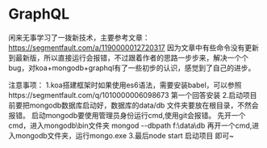 # GraphQL
闲来无事学习了一拨新技术，主要参考文章： https://segmentfault.com/a/1190000012720317
因为文章中有些命令没有更新到最新版，所以直接运行会报错，不过跟着作者的思路一步步来，解决一个个bug，对koa+mongodb+graphql有了一些初步的认识，感觉到了自己的进步。

注意事项：
1.koa搭建框架时如果使用es6语法，需要安装babel，可以参照https://segmentfault.com/q/1010000006098673 第一个回答安装
2.启动项目前要把mongodb数据库启动好，数据库的data/db 文件夹要放在根目录，不然会报错。
  启动mongodb要使用管理员身份运行cmd,使用git会报错。
  先开一个cmd，进入mongodb\bin文件夹 mongod --dbpath f:\data\db
  再开一个cmd,进入mongodb文件夹，运行mongo.exe
3.最后node start 启动项目
  即可~
